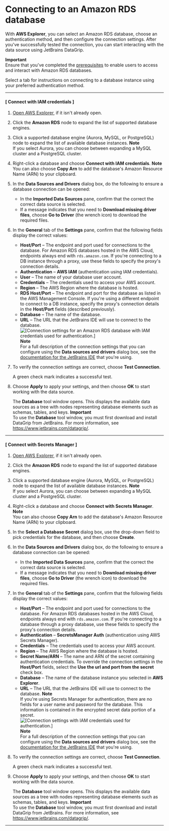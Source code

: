 # Connecting to an Amazon RDS database<a name="rds-connection"></a>

With **AWS Explorer**, you can select an Amazon RDS database, choose an authentication method, and then configure the connection settings\. After you've successfully tested the connection, you can start interacting with the data source using JetBrains DataGrip\. 

**Important**  
Ensure that you've completed the [prerequisites](rds-access-prerequisities.md) to enable users to access and interact with Amazon RDS databases\.

Select a tab for instructions on connecting to a database instance using your preferred authentication method\.

------
#### [ Connect with IAM credentials ]

1. [Open AWS Explorer](key-tasks.md#key-tasks-open-explorer), if it isn't already open\.

1. Click the **Amazon RDS** node to expand the list of supported database engines\.

1. Click a supported database engine \(Aurora, MySQL, or PostgreSQL\) node to expand the list of available database instances\.
**Note**  
If you select Aurora, you can choose between expanding a MySQL cluster and a PostgreSQL cluster\. 

1. Right\-click a database and choose **Connect with IAM credentials**\.
**Note**  
You can also choose **Copy Arn** to add the database's Amazon Resource Name \(ARN\) to your clipboard\.

1. In the **Data Sources and Drivers** dialog box, do the following to ensure a database connection can be opened:
   + In the **Imported Data Sources** pane, confirm that the correct the correct data source is selected\.
   + If a message indicates that you need to **Download missing driver files**, choose **Go to Driver** \(the wrench icon\) to download the required files\.

1. In the **General** tab of the **Settings** pane, confirm that the following fields display the correct values: 
   + **Host/Port** – The endpoint and port used for connections to the database\. For Amazon RDS databases hosted in the AWS Cloud, endpoints always end with `rds.amazon.com`\. If you're connecting to a DB instance through a proxy, use these fields to specify the proxy's connection details\.
   + **Authentication** – **AWS IAM** \(authentication using IAM credentials\)\.
   + **User** – The name of your database user account\.
   + **Credentials** – The credentials used to access your AWS account\. 
   + **Region** – The AWS Region where the database is hosted\. 
   + **RDS Host/Port** – The endpoint and port for the database as listed in the AWS Management Console\. If you're using a different endpoint to connect to a DB instance, specify the proxy's connection details in the **Host/Port** fields \(described previously\)\.
   + **Database** – The name of the database\. 
   + **URL** – The URL that the JetBrains IDE will use to connect to the database\.  
![\[Connection settings for an Amazon RDS database with IAM credentials used for authentication.\]](http://docs.aws.amazon.com/toolkit-for-jetbrains/latest/userguide/)
**Note**  
For a full description of the connection settings that you can configure using the **Data sources and drivers** dialog box, see the [documentation for the JetBrains IDE](https://www.jetbrains.com/help/) that you're using\. 

1. To verify the connection settings are correct, choose **Test Connection**\.

   A green check mark indicates a successful test\.

1. Choose **Apply** to apply your settings, and then choose **OK** to start working with the data source\.

   The **Database** tool window opens\. This displays the available data sources as a tree with nodes representing database elements such as schemas, tables, and keys\. 
**Important**  
To use the **Database** tool window, you must first download and install DataGrip from JetBrains\. For more information, see [https://www\.jetbrains\.com/datagrip/](https://www.jetbrains.com/datagrip/)\. 

------
#### [ Connect with Secrets Manager ]

1. [Open AWS Explorer](key-tasks.md#key-tasks-open-explorer), if it isn't already open\.

1. Click the **Amazon RDS** node to expand the list of supported database engines\.

1. Click a supported database engine \(Aurora, MySQL, or PostgreSQL\) node to expand the list of available database instances\.
**Note**  
If you select Aurora, you can choose between expanding a MySQL cluster and a PostgreSQL cluster\. 

1. Right\-click a database and choose **Connect with Secrets Manager**\.
**Note**  
You can also choose **Copy Arn** to add the database's Amazon Resource Name \(ARN\) to your clipboard\.

1. In the **Select a Database Secret** dialog box, use the drop\-down field to pick credentials for the database, and then choose **Create**\.

1. In the **Data Sources and Drivers** dialog box, do the following to ensure a database connection can be opened:
   + In the **Imported Data Sources** pane, confirm that the correct the correct data source is selected\.
   + If a message indicates that you need to **Download missing driver files**, choose **Go to Driver** \(the wrench icon\) to download the required files\.

1. In the **General** tab of the **Settings** pane, confirm that the following fields display the correct values: 
   + **Host/Port** – The endpoint and port used for connections to the database\. For Amazon RDS databases hosted in the AWS Cloud, endpoints always end with `rds.amazon.com`\. If you're connecting to a database through a proxy database, use these fields to specify the proxy's connection details\.
   + **Authentication** – **SecretsManager Auth** \(authentication using AWS Secrets Manager\)\.
   + **Credentials** – The credentials used to access your AWS account\.
   + **Region** – The AWS Region where the database is hosted\. 
   + **Secret Name/ARN** – The name and ARN of the secret containing authentication credentials\. To override the connection settings in the **Host/Port** fields, select the **Use the url and port from the secret** check box\. 
   + **Database** – The name of the database instance you selected in **AWS Explorer**\. 
   + **URL** – The URL that the JetBrains IDE will use to connect to the database\.
**Note**  
If you're using Secrets Manager for authentication, there are no fields for a user name and password for the database\. This information is contained in the encrypted secret data portion of a secret\.  
![\[Connection settings with IAM credentials used for authentication.\]](http://docs.aws.amazon.com/toolkit-for-jetbrains/latest/userguide/)
**Note**  
For a full description of the connection settings that you can configure using the **Data sources and drivers** dialog box, see the [documentation for the JetBrains IDE](https://www.jetbrains.com/help/) that you're using\. 

1. To verify the connection settings are correct, choose **Test Connection**\.

   A green check mark indicates a successful test\.

1. Choose **Apply** to apply your settings, and then choose **OK** to start working with the data source\.

   The **Database** tool window opens\. This displays the available data sources as a tree with nodes representing database elements such as schemas, tables, and keys\. 
**Important**  
To use the **Database** tool window, you must first download and install DataGrip from JetBrains\. For more information, see [https://www\.jetbrains\.com/datagrip/](https://www.jetbrains.com/datagrip/)\. 

------